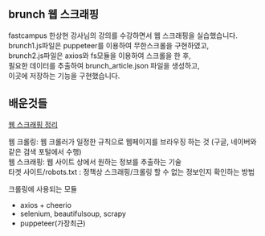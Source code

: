## brunch 웹 스크래핑

fastcampus 한상현 강사님의 강의를 수강하면서 웹 스크래핑을 실습했습니다.  
brunch1.js파일은 puppeteer를 이용하여 무한스크롤을 구현하였고,  
brunch2.js파일은 axios와 fs모듈을 이용하여 스크롤을 한 후,  
필요한 데이터를 추출하여 brunch_article.json 파일을 생성하고,  
이곳에 저장하는 기능을 구현했습니다.  



## 배운것들

[웹 스크래핑 정리](https://velog.io/@belisy/series/%EC%9B%B9%ED%81%AC%EB%A1%A4%EB%A7%81%EC%9B%B9%EC%8A%A4%ED%81%AC%EB%A0%88%ED%8D%BC)

웹 크롤링: 웹 크롤러가 일정한 규칙으로 웹페이지를 브라우징 하는 것 (구글, 네이버와 같은 검색 포털에서 수행)  
웹 스크래핑: 웹 사이트 상에서 원하는 정보를 추출하는 기술  
타겟 사이트/robots.txt : 정책상 스크래핑/크롤링 할 수 없는 정보인지 확인하는 방법  


크롤링에 사용되는 모듈
- axios + cheerio
- selenium, beautifulsoup, scrapy
- puppeteer(가장최근)
